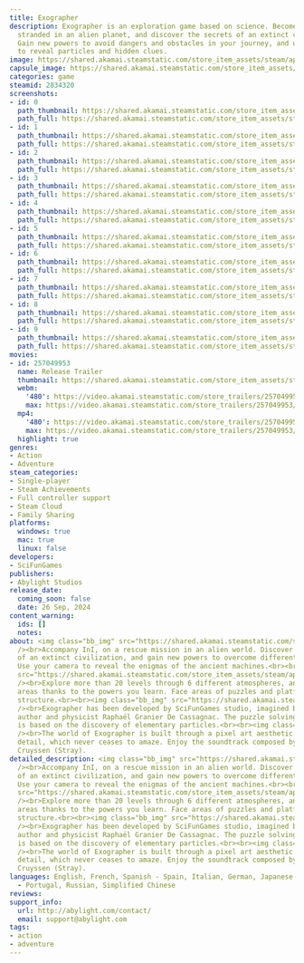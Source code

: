 ```yaml
---
title: Exographer
description: Exographer is an exploration game based on science. Become an explorer,
  stranded in an alien planet, and discover the secrets of an extinct civilization.
  Gain new powers to avoid dangers and obstacles in your journey, and use your camera
  to reveal particles and hidden clues.
image: https://shared.akamai.steamstatic.com/store_item_assets/steam/apps/2834320/header.jpg?t=1729864375
capsule_image: https://shared.akamai.steamstatic.com/store_item_assets/steam/apps/2834320/capsule_231x87.jpg?t=1729864375
categories: game
steamid: 2834320
screenshots:
- id: 0
  path_thumbnail: https://shared.akamai.steamstatic.com/store_item_assets/steam/apps/2834320/ss_0e70190c41bd823fb66014f6dfcd4014d041b67e.600x338.jpg?t=1729864375
  path_full: https://shared.akamai.steamstatic.com/store_item_assets/steam/apps/2834320/ss_0e70190c41bd823fb66014f6dfcd4014d041b67e.1920x1080.jpg?t=1729864375
- id: 1
  path_thumbnail: https://shared.akamai.steamstatic.com/store_item_assets/steam/apps/2834320/ss_752ddd2dddebdb39a78b9b95ac4c795356b86284.600x338.jpg?t=1729864375
  path_full: https://shared.akamai.steamstatic.com/store_item_assets/steam/apps/2834320/ss_752ddd2dddebdb39a78b9b95ac4c795356b86284.1920x1080.jpg?t=1729864375
- id: 2
  path_thumbnail: https://shared.akamai.steamstatic.com/store_item_assets/steam/apps/2834320/ss_61f9d5500174898497ae7097bc48507ac54e9a96.600x338.jpg?t=1729864375
  path_full: https://shared.akamai.steamstatic.com/store_item_assets/steam/apps/2834320/ss_61f9d5500174898497ae7097bc48507ac54e9a96.1920x1080.jpg?t=1729864375
- id: 3
  path_thumbnail: https://shared.akamai.steamstatic.com/store_item_assets/steam/apps/2834320/ss_b5e5c2bb530afd58f2141f7108d9bcb6d37dd1ac.600x338.jpg?t=1729864375
  path_full: https://shared.akamai.steamstatic.com/store_item_assets/steam/apps/2834320/ss_b5e5c2bb530afd58f2141f7108d9bcb6d37dd1ac.1920x1080.jpg?t=1729864375
- id: 4
  path_thumbnail: https://shared.akamai.steamstatic.com/store_item_assets/steam/apps/2834320/ss_b282e16ccd9c3b4117e49ce97a8fcb72fdb977f1.600x338.jpg?t=1729864375
  path_full: https://shared.akamai.steamstatic.com/store_item_assets/steam/apps/2834320/ss_b282e16ccd9c3b4117e49ce97a8fcb72fdb977f1.1920x1080.jpg?t=1729864375
- id: 5
  path_thumbnail: https://shared.akamai.steamstatic.com/store_item_assets/steam/apps/2834320/ss_e0491df61cf45232b228c4e2b2d2ef03e1c3c889.600x338.jpg?t=1729864375
  path_full: https://shared.akamai.steamstatic.com/store_item_assets/steam/apps/2834320/ss_e0491df61cf45232b228c4e2b2d2ef03e1c3c889.1920x1080.jpg?t=1729864375
- id: 6
  path_thumbnail: https://shared.akamai.steamstatic.com/store_item_assets/steam/apps/2834320/ss_d1803e1782509823d85f7f13469d767d317ac4de.600x338.jpg?t=1729864375
  path_full: https://shared.akamai.steamstatic.com/store_item_assets/steam/apps/2834320/ss_d1803e1782509823d85f7f13469d767d317ac4de.1920x1080.jpg?t=1729864375
- id: 7
  path_thumbnail: https://shared.akamai.steamstatic.com/store_item_assets/steam/apps/2834320/ss_b1715ac18b7542dafee5e4a1495d678930dcd84f.600x338.jpg?t=1729864375
  path_full: https://shared.akamai.steamstatic.com/store_item_assets/steam/apps/2834320/ss_b1715ac18b7542dafee5e4a1495d678930dcd84f.1920x1080.jpg?t=1729864375
- id: 8
  path_thumbnail: https://shared.akamai.steamstatic.com/store_item_assets/steam/apps/2834320/ss_7d7cd33faded90e7fd29c2b1ea5a6876d83ab99b.600x338.jpg?t=1729864375
  path_full: https://shared.akamai.steamstatic.com/store_item_assets/steam/apps/2834320/ss_7d7cd33faded90e7fd29c2b1ea5a6876d83ab99b.1920x1080.jpg?t=1729864375
- id: 9
  path_thumbnail: https://shared.akamai.steamstatic.com/store_item_assets/steam/apps/2834320/ss_838bf54455901df2ab9adee2977f25a0c0bf4169.600x338.jpg?t=1729864375
  path_full: https://shared.akamai.steamstatic.com/store_item_assets/steam/apps/2834320/ss_838bf54455901df2ab9adee2977f25a0c0bf4169.1920x1080.jpg?t=1729864375
movies:
- id: 257049953
  name: Release Trailer
  thumbnail: https://shared.akamai.steamstatic.com/store_item_assets/steam/apps/257049953/movie.293x165.jpg?t=1724761783
  webm:
    '480': https://video.akamai.steamstatic.com/store_trailers/257049953/movie480_vp9.webm?t=1724761783
    max: https://video.akamai.steamstatic.com/store_trailers/257049953/movie_max_vp9.webm?t=1724761783
  mp4:
    '480': https://video.akamai.steamstatic.com/store_trailers/257049953/movie480.mp4?t=1724761783
    max: https://video.akamai.steamstatic.com/store_trailers/257049953/movie_max.mp4?t=1724761783
  highlight: true
genres:
- Action
- Adventure
steam_categories:
- Single-player
- Steam Achievements
- Full controller support
- Steam Cloud
- Family Sharing
platforms:
  windows: true
  mac: true
  linux: false
developers:
- SciFunGames
publishers:
- Abylight Studios
release_date:
  coming_soon: false
  date: 26 Sep, 2024
content_warning:
  ids: []
  notes:
about: <img class="bb_img" src="https://shared.akamai.steamstatic.com/store_item_assets/steam/apps/2834320/extras/01_eng.gif?t=1729864375"
  /><br>Accompany InI, on a rescue mission in an alien world. Discover the remains
  of an extinct civilization, and gain new powers to overcome different obstacles.
  Use your camera to reveal the enigmas of the ancient machines.<br><br><img class="bb_img"
  src="https://shared.akamai.steamstatic.com/store_item_assets/steam/apps/2834320/extras/02_eng.gif?t=1729864375"
  /><br>Explore more than 20 levels through 6 different atmospheres, and reach inaccessible
  areas thanks to the powers you learn. Face areas of puzzles and platforms in a non-linear
  structure.<br><br><img class="bb_img" src="https://shared.akamai.steamstatic.com/store_item_assets/steam/apps/2834320/extras/03_eng.gif?t=1729864375"
  /><br>Exographer has been developed by SciFunGames studio, imagined by science-fiction
  author and physicist Raphaël Granier De Cassagnac. The puzzle solving in the game
  is based on the discovery of elementary particles.<br><br><img class="bb_img" src="https://shared.akamai.steamstatic.com/store_item_assets/steam/apps/2834320/extras/04_eng.gif?t=1729864375"
  /><br>The world of Exographer is built through a pixel art aesthetic of incredible
  detail, which never ceases to amaze. Enjoy the soundtrack composed by Yann van der
  Cruyssen (Stray).
detailed_description: <img class="bb_img" src="https://shared.akamai.steamstatic.com/store_item_assets/steam/apps/2834320/extras/01_eng.gif?t=1729864375"
  /><br>Accompany InI, on a rescue mission in an alien world. Discover the remains
  of an extinct civilization, and gain new powers to overcome different obstacles.
  Use your camera to reveal the enigmas of the ancient machines.<br><br><img class="bb_img"
  src="https://shared.akamai.steamstatic.com/store_item_assets/steam/apps/2834320/extras/02_eng.gif?t=1729864375"
  /><br>Explore more than 20 levels through 6 different atmospheres, and reach inaccessible
  areas thanks to the powers you learn. Face areas of puzzles and platforms in a non-linear
  structure.<br><br><img class="bb_img" src="https://shared.akamai.steamstatic.com/store_item_assets/steam/apps/2834320/extras/03_eng.gif?t=1729864375"
  /><br>Exographer has been developed by SciFunGames studio, imagined by science-fiction
  author and physicist Raphaël Granier De Cassagnac. The puzzle solving in the game
  is based on the discovery of elementary particles.<br><br><img class="bb_img" src="https://shared.akamai.steamstatic.com/store_item_assets/steam/apps/2834320/extras/04_eng.gif?t=1729864375"
  /><br>The world of Exographer is built through a pixel art aesthetic of incredible
  detail, which never ceases to amaze. Enjoy the soundtrack composed by Yann van der
  Cruyssen (Stray).
languages: English, French, Spanish - Spain, Italian, German, Japanese, Portuguese
  - Portugal, Russian, Simplified Chinese
reviews:
support_info:
  url: http://abylight.com/contact/
  email: support@abylight.com
tags:
- action
- adventure
---
```


